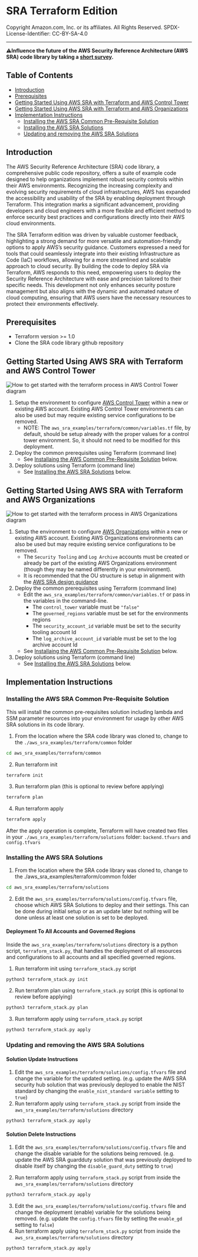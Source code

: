 # SRA Terraform Edition<!-- omit in toc -->
<!-- markdownlint-disable MD033 -->

Copyright Amazon.com, Inc. or its affiliates. All Rights Reserved. SPDX-License-Identifier: CC-BY-SA-4.0

---

⚠️**Influence the future of the AWS Security Reference Architecture (AWS SRA) code library by taking a [short survey](https://amazonmr.au1.qualtrics.com/jfe/form/SV_9oFz0p67iCw3obk).**

## <!-- omit in toc -->

## Table of Contents<!-- omit in toc -->

- [Introduction](#introduction)
- [Prerequisites](#prerequisites)
- [Getting Started Using AWS SRA with Terraform and AWS Control Tower](#getting-started-using-aws-sra-with-terraform-and-aws-control-tower)
- [Getting Started Using AWS SRA with Terraform and AWS Organizations](#getting-started-using-aws-sra-with-terraform-and-aws-organizations)
- [Implementation Instructions](#implementation-instructions)
  - [Installing the AWS SRA Common Pre-Requisite Solution](#installing-the-aws-sra-common-pre-requisite-solution)
  - [Installing the AWS SRA Solutions](#installing-the-aws-sra-solutions)
  - [Updating and removing the AWS SRA Solutions](#updating-and-removing-the-aws-sra-solutions)

## Introduction

The AWS Security Reference Architecture (SRA) code library, a comprehensive public code repository, offers a suite of example code designed to help organizations implement robust security controls within their AWS environments. Recognizing the increasing complexity and evolving security requirements of cloud infrastructures, AWS has expanded the accessibility and usability of the SRA by enabling deployment through Terraform. This integration marks a significant advancement, providing developers and cloud engineers with a more flexible and efficient method to enforce security best practices and configurations directly into their AWS cloud environments.

The SRA Terraform edition was driven by valuable customer feedback, highlighting a strong demand for more versatile and automation-friendly options to apply AWS’s security guidance. Customers expressed a need for tools that could seamlessly integrate into their existing Infrastructure as Code (IaC) workflows, allowing for a more streamlined and scalable approach to cloud security. By building the code to deploy SRA via Terraform, AWS responds to this need, empowering users to deploy the Security Reference Architecture with ease and precision tailored to their specific needs. This development not only enhances security posture management but also aligns with the dynamic and automated nature of cloud computing, ensuring that AWS users have the necessary resources to protect their environments effectively.

## Prerequisites

- Terraform version >= 1.0
- Clone the SRA code library github repository

## Getting Started Using AWS SRA with Terraform and AWS Control Tower

![How to get started with the terraform process in AWS Control Tower diagram](../docs/artifacts/terraform-control-tower-process.png)

1. Setup the environment to configure [AWS Control Tower](https://docs.aws.amazon.com/controltower/latest/userguide/getting-started-with-control-tower.html) within a new or existing AWS account. Existing AWS Control Tower environments can also be
   used but may require existing service configurations to be removed.
   - NOTE: The `aws_sra_examples/terraform/common/variables.tf` file, by default, should be setup already with the proper values for a control tower environment.  So, it should not need to be modified for this deployment.
2. Deploy the common prerequisites using Terraform (command line)
   - See [Installaing the AWS Common Pre-Requisite Solution](#installaing-the-aws-common-pre-requisite-solution) below.
3. Deploy solutions using Terraform (command line)
   - See [Installing the AWS SRA Solutions](#installing-the-aws-sra-solutions) below.


## Getting Started Using AWS SRA with Terraform and AWS Organizations

![How to get started with the terraform process in AWS Organizations diagram](../docs/artifacts/terraform-process.png)

1. Setup the environment to configure [AWS Organizations](https://docs.aws.amazon.com/organizations/latest/userguide/orgs_getting-started.html) within a new or existing AWS account. Existing AWS Organizations environments can also be used but may
   require existing service configurations to be removed.
   - The `Security Tooling` and `Log Archive` accounts must be created or already be part of the existing AWS Organizations environment (though they may be named differently in your environment).
   - It is recommended that the OU structure is setup in alignment with the [AWS SRA design guidance](https://docs.aws.amazon.com/prescriptive-guidance/latest/security-reference-architecture/architecture.html)
2. Deploy the common prerequisites using Terraform (command line)
   - Edit the `aws_sra_examples/terraform/common/variables.tf` or pass in the variables in the command-line.
     - The `control_tower` variable must be `"false"`
     - The `governed_regions` variable must be set for the environments regions
     - The `security_account_id` variable must be set to the security tooling account Id
     - The `log_archive_account_id` variable must be set to the log archive account Id
   - See [Installaing the AWS Common Pre-Requisite Solution](#installaing-the-aws-common-pre-requisite-solution) below.
3. Deploy solutions using Terraform (command line)
   - See [Installing the AWS SRA Solutions](#installing-the-aws-sra-solutions) below.


## Implementation Instructions

### Installing the AWS SRA Common Pre-Requisite Solution

This will install the common pre-requisites solution including lambda and SSM parameter resources into your environment for usage by other AWS SRA solutions in its code library.

1. From the location where the SRA code library was cloned to, change to the `./aws_sra_examples/terraform/common` folder
```bash
cd aws_sra_examples/terraform/common
```
2. Run terraform init
```bash
terraform init
```
3. Run terraform plan (this is optional to review before applying)
```bash
terraform plan
```
4. Run terraform apply
```bash
terraform apply
```

After the apply operation is complete, Terraform will have created two files in your `./aws_sra_examples/terraform/solutions` folder:  `backend.tfvars` and `config.tfvars`

### Installing the AWS SRA Solutions

1. From the location where the SRA code library was cloned to, change to the ./aws_sra_examples/terraform/common folder
```bash
cd aws_sra_examples/terraform/solutions
```
2. Edit the `aws_sra_examples/terraform/solutions/config.tfvars` file, choose which AWS SRA Solutions to deploy and their settings. This can be done during initial setup or as an update later but nothing will be done unless at least one solution is set to be deployed.

#### Deployment To All Accounts and Governed Regions<!-- omit in toc -->

Inside the `aws_sra_examples/terraform/solutions` directory is a python script, `terraform_stack.py`, that handles the deployment of all resources and configurations to all accounts and all specified governed regions.

1. Run terraform init using `terraform_stack.py` script
```bash
python3 terraform_stack.py init
```
2. Run terraform plan using `terraform_stack.py` script (this is optional to review before applying)
```bash
python3 terraform_stack.py plan
```
3. Run terraform apply using `terraform_stack.py` script
```bash
python3 terraform_stack.py apply
```

### Updating and removing the AWS SRA Solutions

#### Solution Update Instructions<!-- omit in toc -->

1. Edit the `aws_sra_examples/terraform/solutions/config.tfvars` file and change the variable for the updated setting.  (e.g. update the AWS SRA security hub solution that was previously deployed to enable the NIST standard by changing the `enable_nist_standard variable` setting to `true`)
2. Run terraform apply using `terraform_stack.py` script from inside the `aws_sra_examples/terraform/solutions` directory
```bash
python3 terraform_stack.py apply
```


#### Solution Delete Instructions<!-- omit in toc -->

1. Edit the `aws_sra_examples/terraform/solutions/config.tfvars` file and change the disable variable for the solutions being removed.  (e.g. update the AWS SRA guardduty solution that was previously deployed to disable itself by changing the `disable_guard_duty` setting to `true`)

2. Run terraform apply using `terraform_stack.py` script from inside the `aws_sra_examples/terraform/solutions` directory
```bash
python3 terraform_stack.py apply
```
3. Edit the `aws_sra_examples/terraform/solutions/config.tfvars` file and change the deployment (enable) variable for the solutions being removed.  (e.g. update the `config.tfvars` file by setting the `enable_gd` setting to `false`)
4. Run terraform apply using `terraform_stack.py` script from inside the `aws_sra_examples/terraform/solutions` directory
```bash
python3 terraform_stack.py apply
```

